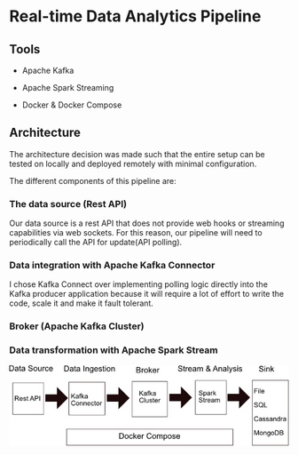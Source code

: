# Real-time Data Analytics Pipeline

## Tools

- Apache Kafka

- Apache Spark Streaming

- Docker & Docker Compose


## Architecture

The architecture decision was made such that the entire setup can be tested on locally and deployed remotely with minimal configuration.

The different components of this pipeline are:

### The data source (Rest API)

Our data source is a rest API that does not provide web hooks or streaming capabilities via web sockets. For this reason, our pipeline will need to periodically call the API for update(API polling).

### Data integration with Apache Kafka Connector

I chose Kafka Connect over implementing polling logic directly into the Kafka producer application because it will require a lot of effort to write the code, scale it and make it fault tolerant.

### Broker (Apache Kafka Cluster)

### Data transformation with Apache Spark Stream

![Pipeline Architecture](architecture.jpg)